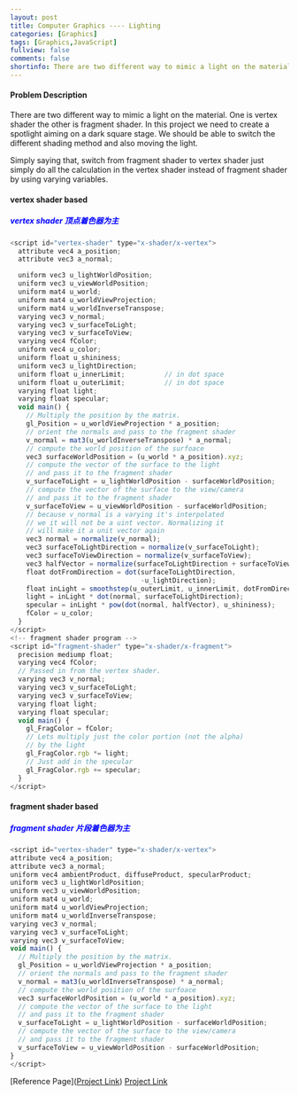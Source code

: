 ```yaml
---
layout: post
title: Computer Graphics ---- Lighting
categories: [Graphics]
tags: [Graphics,JavaScript]
fullview: false
comments: false
shortinfo: There are two different way to mimic a light on the material. One is vertex shader the other is fragment shader. In this project we need to create a spotlight aiming on a dark square stage. We should be able to switch the different shading method and also moving the light.
---
```

#### Problem Description
There are two different way to mimic a light on the material. One is vertex shader the other is fragment shader. In this project we need to create a spotlight aiming on a dark square stage. We should be able to switch the different shading method and also moving the light.

Simply saying that, switch from fragment shader to vertex shader just simply do all the calculation in the vertex shader instead of fragment shader by using varying variables.
#### vertex shader based
##### <span style="color:blue"> vertex shader 顶点着色器为主 </span>
```javascript
<script id="vertex-shader" type="x-shader/x-vertex">
  attribute vec4 a_position;
  attribute vec3 a_normal;

  uniform vec3 u_lightWorldPosition;
  uniform vec3 u_viewWorldPosition;
  uniform mat4 u_world;
  uniform mat4 u_worldViewProjection;
  uniform mat4 u_worldInverseTranspose;
  varying vec3 v_normal;
  varying vec3 v_surfaceToLight;
  varying vec3 v_surfaceToView;
  varying vec4 fColor;
  uniform vec4 u_color;
  uniform float u_shininess;
  uniform vec3 u_lightDirection;
  uniform float u_innerLimit;          // in dot space
  uniform float u_outerLimit;          // in dot space
  varying float light;
  varying float specular;
  void main() {
    // Multiply the position by the matrix.
    gl_Position = u_worldViewProjection * a_position;
    // orient the normals and pass to the fragment shader
    v_normal = mat3(u_worldInverseTranspose) * a_normal;
    // compute the world position of the surfoace
    vec3 surfaceWorldPosition = (u_world * a_position).xyz;
    // compute the vector of the surface to the light
    // and pass it to the fragment shader
    v_surfaceToLight = u_lightWorldPosition - surfaceWorldPosition;
    // compute the vector of the surface to the view/camera
    // and pass it to the fragment shader
    v_surfaceToView = u_viewWorldPosition - surfaceWorldPosition;
    // because v_normal is a varying it's interpolated
    // we it will not be a uint vector. Normalizing it
    // will make it a unit vector again
    vec3 normal = normalize(v_normal);
    vec3 surfaceToLightDirection = normalize(v_surfaceToLight);
    vec3 surfaceToViewDirection = normalize(v_surfaceToView);
    vec3 halfVector = normalize(surfaceToLightDirection + surfaceToViewDirection);
    float dotFromDirection = dot(surfaceToLightDirection,
                                 -u_lightDirection);
    float inLight = smoothstep(u_outerLimit, u_innerLimit, dotFromDirection);
    light = inLight * dot(normal, surfaceToLightDirection);
    specular = inLight * pow(dot(normal, halfVector), u_shininess);
    fColor = u_color;
  }
</script>
<!-- fragment shader program -->
<script id="fragment-shader" type="x-shader/x-fragment">
  precision mediump float;
  varying vec4 fColor;
  // Passed in from the vertex shader.
  varying vec3 v_normal;
  varying vec3 v_surfaceToLight;
  varying vec3 v_surfaceToView;
  varying float light;
  varying float specular;
  void main() {
    gl_FragColor = fColor;
    // Lets multiply just the color portion (not the alpha)
    // by the light
    gl_FragColor.rgb *= light;
    // Just add in the specular
    gl_FragColor.rgb += specular;
  }
</script>

```

#### fragment shader based
##### <span style="color:blue"> fragment shader 片段着色器为主 </span>
```javascript
<script id="vertex-shader" type="x-shader/x-vertex">
attribute vec4 a_position;
attribute vec3 a_normal;
uniform vec4 ambientProduct, diffuseProduct, specularProduct;
uniform vec3 u_lightWorldPosition;
uniform vec3 u_viewWorldPosition;
uniform mat4 u_world;
uniform mat4 u_worldViewProjection;
uniform mat4 u_worldInverseTranspose;
varying vec3 v_normal;
varying vec3 v_surfaceToLight;
varying vec3 v_surfaceToView;
void main() {
  // Multiply the position by the matrix.
  gl_Position = u_worldViewProjection * a_position;
  // orient the normals and pass to the fragment shader
  v_normal = mat3(u_worldInverseTranspose) * a_normal;
  // compute the world position of the surfoace
  vec3 surfaceWorldPosition = (u_world * a_position).xyz;
  // compute the vector of the surface to the light
  // and pass it to the fragment shader
  v_surfaceToLight = u_lightWorldPosition - surfaceWorldPosition;
  // compute the vector of the surface to the view/camera
  // and pass it to the fragment shader
  v_surfaceToView = u_viewWorldPosition - surfaceWorldPosition;
}
</script>


```
[Reference Page]([Project Link](https://scao7.github.io/cs435/project4/spotlight.html))
[Project Link](https://scao7.github.io/cs435/project4/spotlight.html)
